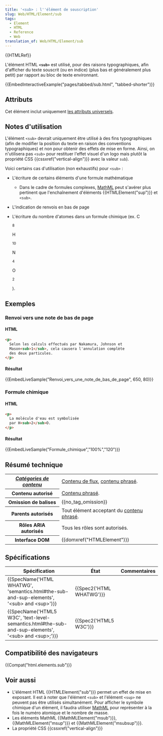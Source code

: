 ```yaml
---
title: '<sub> : l''élément de souscription'
slug: Web/HTML/Element/sub
tags:
  - Element
  - HTML
  - Reference
  - Web
translation_of: Web/HTML/Element/sub
---
```

{{HTMLRef}}

L'élément HTML **`<sub>`** est utilisé, pour des raisons typographiques, afin d'afficher du texte souscrit (ou en indice) (plus bas et généralement plus petit) par rapport au bloc de texte environnant.

{{EmbedInteractiveExample("pages/tabbed/sub.html", "tabbed-shorter")}}

## Attributs

Cet élément inclut uniquement [les attributs universels](/fr/docs/Web/HTML/Attributs_universels).

## **Notes d'utilisation**

L'élément `<sub>` devrait uniquement être utilisé à des fins typographiques (afin de modifier la position du texte en raison des conventions typographiques) et non pour obtenir des effets de mise en forme. Ainsi, on n'utilisera pas `<sub>` pour restituer l'effet visuel d'un logo mais plutôt la propriété CSS {{cssxref("vertical-align")}} avec la valeur `sub`).

Voici certains cas d'utilisation (non exhaustifs) pour `<sub>` :

- L'écriture de certains éléments d'une formule mathématique

  - Dans le cadre de formules complexes, [MathML](/fr/docs/Web/MathML) peut s'avérer plus pertinent que l'enchaînement d'éléments {{HTMLElement("sup")}} et `<sub>`.

- L'indication de renvois en bas de page
- L'écriture du nombre d'atomes dans un formule chimique (ex. C

  <sub>8</sub>

  H

  <sub>10</sub>

  N

  <sub>4</sub>

  O

  <sub>2</sub>

  ).

## Exemples

### Renvoi vers une note de bas de page

#### HTML

```html
<p>
  Selon les calculs effectués par Nakamura, Johnson et
  Mason<sub>1</sub>, cela causera l'annulation complète
  des deux particules.
</p>
```

#### Résultat

{{EmbedLiveSample("Renvoi_vers_une_note_de_bas_de_page", 650, 80)}}

### Formule chimique

#### HTML

```html
<p>
  La molécule d'eau est symbolisée
  par H<sub>2</sub>O.
</p>
```

#### Résultat

{{EmbedLiveSample("Formule_chimique","100%","120")}}

## Résumé technique

<table class="properties">
  <tbody>
    <tr>
      <th scope="row">
        <dfn
          ><a href="/fr/docs/Web/HTML/Catégorie_de_contenu"
            >Catégories de contenu</a
          ></dfn
        >
      </th>
      <td>
        <a href="/fr/docs/Web/HTML/Catégorie_de_contenu#Contenu_de_flux"
          >Contenu de flux</a
        >,
        <a
          href="/fr/docs/Web/HTML/Cat%C3%A9gorie_de_contenu#Contenu_phras.C3.A9"
          >contenu phrasé</a
        >.
      </td>
    </tr>
    <tr>
      <th scope="row">Contenu autorisé</th>
      <td>
        <a
          href="/fr/docs/Web/HTML/Cat%C3%A9gorie_de_contenu#Contenu_phras.C3.A9"
          >Contenu phrasé</a
        >.
      </td>
    </tr>
    <tr>
      <th scope="row">Omission de balises</th>
      <td>{{no_tag_omission}}</td>
    </tr>
    <tr>
      <th scope="row">Parents autorisés</th>
      <td>
        Tout élément acceptant du
        <a
          href="/fr/docs/Web/HTML/Cat%C3%A9gorie_de_contenu#Contenu_phras.C3.A9"
          >contenu phrasé</a
        >.
      </td>
    </tr>
    <tr>
      <th scope="row">Rôles ARIA autorisés</th>
      <td>Tous les rôles sont autorisés.</td>
    </tr>
    <tr>
      <th scope="row">Interface DOM</th>
      <td>{{domxref("HTMLElement")}}</td>
    </tr>
  </tbody>
</table>

## Spécifications

| Spécification                                                                                                                                        | État                             | Commentaires |
| ---------------------------------------------------------------------------------------------------------------------------------------------------- | -------------------------------- | ------------ |
| {{SpecName('HTML WHATWG', 'semantics.html#the-sub-and-sup-elements', '&lt;sub&gt; and &lt;sup&gt;')}}             | {{Spec2('HTML WHATWG')}} |              |
| {{SpecName('HTML5 W3C', 'text-level-semantics.html#the-sub-and-sup-elements', '&lt;sub&gt; and &lt;sup&gt;;')}} | {{Spec2('HTML5 W3C')}}     |              |

## Compatibilité des navigateurs

{{Compat("html.elements.sub")}}

## Voir aussi

- L'élément HTML {{HTMLElement("sub")}} permet un effet de mise en exposant. Il est à noter que l'élément `<sub>` et l'élément `<sup>` ne peuvent pas être utilisés simultanément. Pour afficher le symbole chimique d'un élément, il faudra utiliser [MathML](/fr/docs/Web/MathML) pour représenter à la fois le numéro atomique et le nombre de masse.
- Les éléments MathML {{MathMLElement("msub")}}, {{MathMLElement("msup")}} et {{MathMLElement("msubsup")}}.
- La propriété CSS {{cssxref("vertical-align")}}
